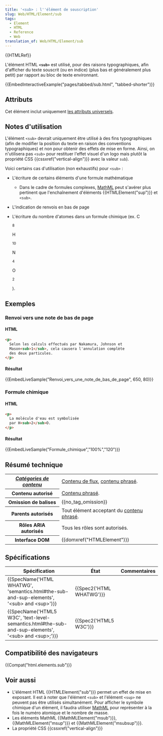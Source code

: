 ```yaml
---
title: '<sub> : l''élément de souscription'
slug: Web/HTML/Element/sub
tags:
  - Element
  - HTML
  - Reference
  - Web
translation_of: Web/HTML/Element/sub
---
```

{{HTMLRef}}

L'élément HTML **`<sub>`** est utilisé, pour des raisons typographiques, afin d'afficher du texte souscrit (ou en indice) (plus bas et généralement plus petit) par rapport au bloc de texte environnant.

{{EmbedInteractiveExample("pages/tabbed/sub.html", "tabbed-shorter")}}

## Attributs

Cet élément inclut uniquement [les attributs universels](/fr/docs/Web/HTML/Attributs_universels).

## **Notes d'utilisation**

L'élément `<sub>` devrait uniquement être utilisé à des fins typographiques (afin de modifier la position du texte en raison des conventions typographiques) et non pour obtenir des effets de mise en forme. Ainsi, on n'utilisera pas `<sub>` pour restituer l'effet visuel d'un logo mais plutôt la propriété CSS {{cssxref("vertical-align")}} avec la valeur `sub`).

Voici certains cas d'utilisation (non exhaustifs) pour `<sub>` :

- L'écriture de certains éléments d'une formule mathématique

  - Dans le cadre de formules complexes, [MathML](/fr/docs/Web/MathML) peut s'avérer plus pertinent que l'enchaînement d'éléments {{HTMLElement("sup")}} et `<sub>`.

- L'indication de renvois en bas de page
- L'écriture du nombre d'atomes dans un formule chimique (ex. C

  <sub>8</sub>

  H

  <sub>10</sub>

  N

  <sub>4</sub>

  O

  <sub>2</sub>

  ).

## Exemples

### Renvoi vers une note de bas de page

#### HTML

```html
<p>
  Selon les calculs effectués par Nakamura, Johnson et
  Mason<sub>1</sub>, cela causera l'annulation complète
  des deux particules.
</p>
```

#### Résultat

{{EmbedLiveSample("Renvoi_vers_une_note_de_bas_de_page", 650, 80)}}

### Formule chimique

#### HTML

```html
<p>
  La molécule d'eau est symbolisée
  par H<sub>2</sub>O.
</p>
```

#### Résultat

{{EmbedLiveSample("Formule_chimique","100%","120")}}

## Résumé technique

<table class="properties">
  <tbody>
    <tr>
      <th scope="row">
        <dfn
          ><a href="/fr/docs/Web/HTML/Catégorie_de_contenu"
            >Catégories de contenu</a
          ></dfn
        >
      </th>
      <td>
        <a href="/fr/docs/Web/HTML/Catégorie_de_contenu#Contenu_de_flux"
          >Contenu de flux</a
        >,
        <a
          href="/fr/docs/Web/HTML/Cat%C3%A9gorie_de_contenu#Contenu_phras.C3.A9"
          >contenu phrasé</a
        >.
      </td>
    </tr>
    <tr>
      <th scope="row">Contenu autorisé</th>
      <td>
        <a
          href="/fr/docs/Web/HTML/Cat%C3%A9gorie_de_contenu#Contenu_phras.C3.A9"
          >Contenu phrasé</a
        >.
      </td>
    </tr>
    <tr>
      <th scope="row">Omission de balises</th>
      <td>{{no_tag_omission}}</td>
    </tr>
    <tr>
      <th scope="row">Parents autorisés</th>
      <td>
        Tout élément acceptant du
        <a
          href="/fr/docs/Web/HTML/Cat%C3%A9gorie_de_contenu#Contenu_phras.C3.A9"
          >contenu phrasé</a
        >.
      </td>
    </tr>
    <tr>
      <th scope="row">Rôles ARIA autorisés</th>
      <td>Tous les rôles sont autorisés.</td>
    </tr>
    <tr>
      <th scope="row">Interface DOM</th>
      <td>{{domxref("HTMLElement")}}</td>
    </tr>
  </tbody>
</table>

## Spécifications

| Spécification                                                                                                                                        | État                             | Commentaires |
| ---------------------------------------------------------------------------------------------------------------------------------------------------- | -------------------------------- | ------------ |
| {{SpecName('HTML WHATWG', 'semantics.html#the-sub-and-sup-elements', '&lt;sub&gt; and &lt;sup&gt;')}}             | {{Spec2('HTML WHATWG')}} |              |
| {{SpecName('HTML5 W3C', 'text-level-semantics.html#the-sub-and-sup-elements', '&lt;sub&gt; and &lt;sup&gt;;')}} | {{Spec2('HTML5 W3C')}}     |              |

## Compatibilité des navigateurs

{{Compat("html.elements.sub")}}

## Voir aussi

- L'élément HTML {{HTMLElement("sub")}} permet un effet de mise en exposant. Il est à noter que l'élément `<sub>` et l'élément `<sup>` ne peuvent pas être utilisés simultanément. Pour afficher le symbole chimique d'un élément, il faudra utiliser [MathML](/fr/docs/Web/MathML) pour représenter à la fois le numéro atomique et le nombre de masse.
- Les éléments MathML {{MathMLElement("msub")}}, {{MathMLElement("msup")}} et {{MathMLElement("msubsup")}}.
- La propriété CSS {{cssxref("vertical-align")}}
